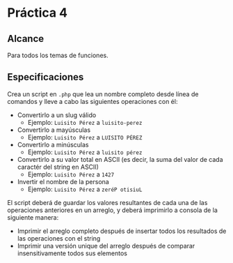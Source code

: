 # Práctica 4

## Alcance

Para todos los temas de funciones.

## Especificaciones

Crea un script en `.php` que lea un nombre completo desde línea de comandos y lleve a cabo las siguientes operaciones con él:
* Convertirlo a un slug válido
  * Ejemplo: `Luisito Pérez` a `luisito-perez`
* Convertirlo a mayúsculas
  * Ejemplo: `Luisito Pérez` a `LUISITO PÉREZ`
* Convertirlo a minúsculas
  * Ejemplo: `Luisito Pérez` a `luisito pérez`
* Convertirlo a su valor total en ASCII (es decir, la suma del valor de cada caractér del string en ASCII)
  * Ejemplo: `Luisito Pérez` a `1427`
* Invertir el nombre de la persona
  * Ejemplo: `Luisito Pérez` a `zeréP otisiuL`

El script deberá de guardar los valores resultantes de cada una de las operaciones anteriores en un arreglo, y deberá imprimirlo a consola de la siguiente manera:
* Imprimir el arreglo completo después de insertar todos los resultados de las operaciones con el string
* Imprimir una versión unique del arreglo después de comparar insensitivamente todos sus elementos
